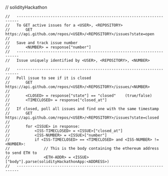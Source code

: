 // solidityHackathon

<link rel="stylesheet" type="text/css" href="semantic/dist/semantic.min.css">
<script src="jquery/dist/jquery.js">
	
</script>
<script src="semantic/dist/semantic.min.js"></script>

    //   -----------------------------------------------------------------------
    //   To GET active issues for a <USER>, <REPOSITORY>
    //       GET     https://api.github.com/repos/<USER>/<REPOSITORY>/issues?state=open
    //
    //   Save and track issue number
    //       <NUMBER> = response["number"]
    //   -----------------------------------------------------------------------
    //   Issue uniquely identified by <USER>, <REPOSITORY>, <NUMBER>

    //   -----------------------------------------------------------------------
    //   Poll issue to see if it is closed
    //       GET     https://api.github.com/repos/<USER>/<REPOSITORY>/issues/<NUMBER>
    //
    //       <CLOSED> = response["state"] == "closed"    (true/false)
    //       <TIMECLOSED> = response["closed_at"]
    //
    //   If closed, poll all issues and find one with the same timestamp
    //       GET     https://api.github.com/repos/<USER>/<REPOSITORY>/issues?state=closed
    //
    //       for <ISSUE> in response:
    //           <ISS-TIMECLOSED> = <ISSUE>["closed_at"]
    //           <ISS-NUMBER> = <ISSUE>["number"]
    //           if <ISS-TIMECLOSED> == <TIMECLOSED> and <ISS-NUMBER> != <NUMBER>:
    //               // This is the body containing the ethereum address to send ETH to
    //               <ETH-ADDR> = <ISSUE>["body"].parse(solidityHackathonApp:<ADDRESS>)
    //   -----------------------------------------------------------------------
